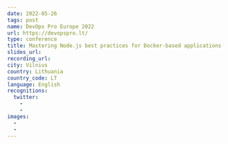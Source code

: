 ```yaml
---
date: 2022-05-26
tags: post
name: DevOps Pro Europe 2022
url: https://devopspro.lt/
type: conference
title: Mastering Node.js best practices for Docker-based applications
slides_url:
recording_url:
city: Vilnius
country: Lithuania
country_code: LT
language: English
recognitions:
  twitter:
    - 
    - 
images:
  - 
  - 
---
```

